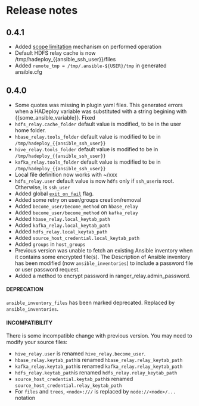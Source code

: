 # Release notes

## 0.4.1

- Added [scope limitation](./altering_scope) mechanism on performed operation
- Default HDFS relay cache is now /tmp/hadeploy_{{ansible_ssh_user}}/files
- Added `remote_tmp = /tmp/.ansible-${USER}/tmp` in generated ansible.cfg

## 0.4.0

- Some quotes was missing in plugin yaml files. This generated errors when a HADeploy variable was substituted with a string begining with {{some_ansible_variable}}. Fixed
- `hdfs_relay.cache_folder` default value is modified, to be in the user home folder.
- `hbase_relay.tools_folder` default value is modified to be in `/tmp/hadeploy_{{ansible_ssh_user}}`
- `hive_relay.tools_folder` default value is modified to be in `/tmp/hadeploy_{{ansible_ssh_user}}`
- `kafka_relay.tools_folder` default value is modified to be in `/tmp/hadeploy_{{ansible_ssh_user}}`
- Local file definition now works with ~/xxx
- `hdfs_relay.user` default value is now `hdfs` only if `ssh_user`is root. Otherwise, is `ssh_user`
- Added global [`exit_on_fail`](../plugins_reference/inventory/exit_on_fail) flag.
- Added some retry on user/groups creation/removal
- Added `become_user/become_method` on `hbase_relay`
- Added `become_user/become_method` on `kafka_relay`
- Added `hbase_relay.local_keytab_path`
- Added `kafka_relay.local_keytab_path`
- Added `hdfs_relay.local_keytab_path`
- Added `source_host_credential.local_keytab_path`
- Added `groups` in `host_groups`
- Previous version was unable to fetch an existing Ansible inventory when it contains some encrypted file(s). 
The Description of Ansible inventory has been modified (now `ansible_inventories`) to include a password file or user password request.
- Added a method to encrypt password in ranger_relay.admin_password.   

#### DEPRECATION

`ansible_inventory_files` has been marked deprecated. Replaced by `ansible_inventories`.

#### INCOMPATIBILITY

There is some incompatible change with previous version. You may need to modify your source files:

* `hive_relay.user` is renamed `hive_relay.become_user`.
* `hbase_relay.keytab_path`is renamed `hbase_relay.relay_keytab_path`
* `kafka_relay.keytab_path`is renamed `kafka_relay.relay_keytab_path`
* `hdfs_relay.keytab_path`is renamed `hdfs_relay.relay_keytab_path`
* `source_host_credential.keytab_path`is renamed `source_host_credential.relay_keytab_path`
* For `files` and `trees`, `<node>:///` is replaced by `node://<node>/...` notation

